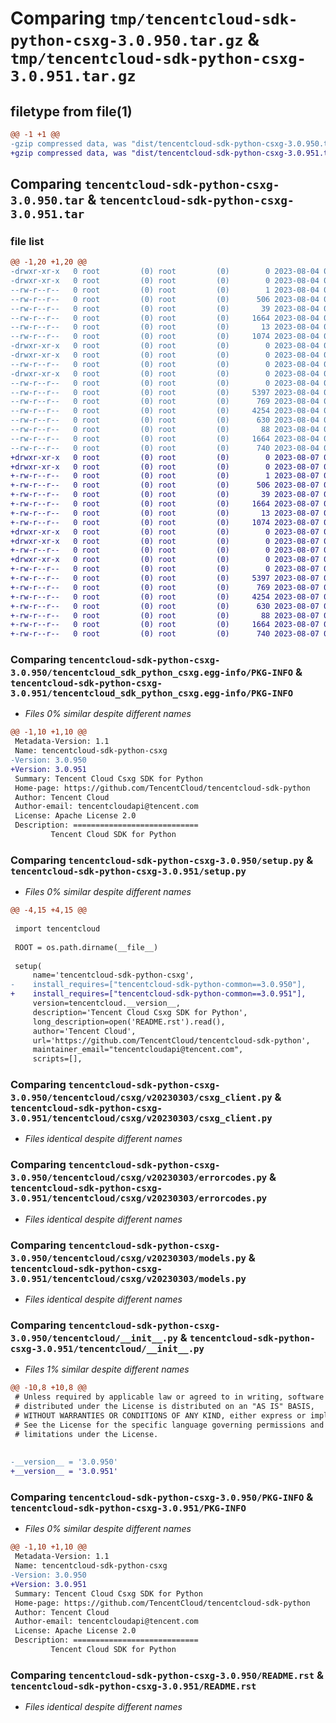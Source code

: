 # Comparing `tmp/tencentcloud-sdk-python-csxg-3.0.950.tar.gz` & `tmp/tencentcloud-sdk-python-csxg-3.0.951.tar.gz`

## filetype from file(1)

```diff
@@ -1 +1 @@
-gzip compressed data, was "dist/tencentcloud-sdk-python-csxg-3.0.950.tar", last modified: Fri Aug  4 00:24:07 2023, max compression
+gzip compressed data, was "dist/tencentcloud-sdk-python-csxg-3.0.951.tar", last modified: Mon Aug  7 00:24:05 2023, max compression
```

## Comparing `tencentcloud-sdk-python-csxg-3.0.950.tar` & `tencentcloud-sdk-python-csxg-3.0.951.tar`

### file list

```diff
@@ -1,20 +1,20 @@
-drwxr-xr-x   0 root         (0) root         (0)        0 2023-08-04 00:24:07.000000 tencentcloud-sdk-python-csxg-3.0.950/
-drwxr-xr-x   0 root         (0) root         (0)        0 2023-08-04 00:24:07.000000 tencentcloud-sdk-python-csxg-3.0.950/tencentcloud_sdk_python_csxg.egg-info/
--rw-r--r--   0 root         (0) root         (0)        1 2023-08-04 00:24:07.000000 tencentcloud-sdk-python-csxg-3.0.950/tencentcloud_sdk_python_csxg.egg-info/dependency_links.txt
--rw-r--r--   0 root         (0) root         (0)      506 2023-08-04 00:24:07.000000 tencentcloud-sdk-python-csxg-3.0.950/tencentcloud_sdk_python_csxg.egg-info/SOURCES.txt
--rw-r--r--   0 root         (0) root         (0)       39 2023-08-04 00:24:07.000000 tencentcloud-sdk-python-csxg-3.0.950/tencentcloud_sdk_python_csxg.egg-info/requires.txt
--rw-r--r--   0 root         (0) root         (0)     1664 2023-08-04 00:24:07.000000 tencentcloud-sdk-python-csxg-3.0.950/tencentcloud_sdk_python_csxg.egg-info/PKG-INFO
--rw-r--r--   0 root         (0) root         (0)       13 2023-08-04 00:24:07.000000 tencentcloud-sdk-python-csxg-3.0.950/tencentcloud_sdk_python_csxg.egg-info/top_level.txt
--rw-r--r--   0 root         (0) root         (0)     1074 2023-08-04 00:24:07.000000 tencentcloud-sdk-python-csxg-3.0.950/setup.py
-drwxr-xr-x   0 root         (0) root         (0)        0 2023-08-04 00:24:07.000000 tencentcloud-sdk-python-csxg-3.0.950/tencentcloud/
-drwxr-xr-x   0 root         (0) root         (0)        0 2023-08-04 00:24:07.000000 tencentcloud-sdk-python-csxg-3.0.950/tencentcloud/csxg/
--rw-r--r--   0 root         (0) root         (0)        0 2023-08-04 00:24:07.000000 tencentcloud-sdk-python-csxg-3.0.950/tencentcloud/csxg/__init__.py
-drwxr-xr-x   0 root         (0) root         (0)        0 2023-08-04 00:24:07.000000 tencentcloud-sdk-python-csxg-3.0.950/tencentcloud/csxg/v20230303/
--rw-r--r--   0 root         (0) root         (0)        0 2023-08-04 00:24:07.000000 tencentcloud-sdk-python-csxg-3.0.950/tencentcloud/csxg/v20230303/__init__.py
--rw-r--r--   0 root         (0) root         (0)     5397 2023-08-04 00:24:07.000000 tencentcloud-sdk-python-csxg-3.0.950/tencentcloud/csxg/v20230303/csxg_client.py
--rw-r--r--   0 root         (0) root         (0)      769 2023-08-04 00:24:07.000000 tencentcloud-sdk-python-csxg-3.0.950/tencentcloud/csxg/v20230303/errorcodes.py
--rw-r--r--   0 root         (0) root         (0)     4254 2023-08-04 00:24:07.000000 tencentcloud-sdk-python-csxg-3.0.950/tencentcloud/csxg/v20230303/models.py
--rw-r--r--   0 root         (0) root         (0)      630 2023-08-04 00:24:07.000000 tencentcloud-sdk-python-csxg-3.0.950/tencentcloud/__init__.py
--rw-r--r--   0 root         (0) root         (0)       88 2023-08-04 00:24:07.000000 tencentcloud-sdk-python-csxg-3.0.950/setup.cfg
--rw-r--r--   0 root         (0) root         (0)     1664 2023-08-04 00:24:07.000000 tencentcloud-sdk-python-csxg-3.0.950/PKG-INFO
--rw-r--r--   0 root         (0) root         (0)      740 2023-08-04 00:24:07.000000 tencentcloud-sdk-python-csxg-3.0.950/README.rst
+drwxr-xr-x   0 root         (0) root         (0)        0 2023-08-07 00:24:05.000000 tencentcloud-sdk-python-csxg-3.0.951/
+drwxr-xr-x   0 root         (0) root         (0)        0 2023-08-07 00:24:05.000000 tencentcloud-sdk-python-csxg-3.0.951/tencentcloud_sdk_python_csxg.egg-info/
+-rw-r--r--   0 root         (0) root         (0)        1 2023-08-07 00:24:05.000000 tencentcloud-sdk-python-csxg-3.0.951/tencentcloud_sdk_python_csxg.egg-info/dependency_links.txt
+-rw-r--r--   0 root         (0) root         (0)      506 2023-08-07 00:24:05.000000 tencentcloud-sdk-python-csxg-3.0.951/tencentcloud_sdk_python_csxg.egg-info/SOURCES.txt
+-rw-r--r--   0 root         (0) root         (0)       39 2023-08-07 00:24:05.000000 tencentcloud-sdk-python-csxg-3.0.951/tencentcloud_sdk_python_csxg.egg-info/requires.txt
+-rw-r--r--   0 root         (0) root         (0)     1664 2023-08-07 00:24:05.000000 tencentcloud-sdk-python-csxg-3.0.951/tencentcloud_sdk_python_csxg.egg-info/PKG-INFO
+-rw-r--r--   0 root         (0) root         (0)       13 2023-08-07 00:24:05.000000 tencentcloud-sdk-python-csxg-3.0.951/tencentcloud_sdk_python_csxg.egg-info/top_level.txt
+-rw-r--r--   0 root         (0) root         (0)     1074 2023-08-07 00:24:05.000000 tencentcloud-sdk-python-csxg-3.0.951/setup.py
+drwxr-xr-x   0 root         (0) root         (0)        0 2023-08-07 00:24:05.000000 tencentcloud-sdk-python-csxg-3.0.951/tencentcloud/
+drwxr-xr-x   0 root         (0) root         (0)        0 2023-08-07 00:24:05.000000 tencentcloud-sdk-python-csxg-3.0.951/tencentcloud/csxg/
+-rw-r--r--   0 root         (0) root         (0)        0 2023-08-07 00:24:05.000000 tencentcloud-sdk-python-csxg-3.0.951/tencentcloud/csxg/__init__.py
+drwxr-xr-x   0 root         (0) root         (0)        0 2023-08-07 00:24:05.000000 tencentcloud-sdk-python-csxg-3.0.951/tencentcloud/csxg/v20230303/
+-rw-r--r--   0 root         (0) root         (0)        0 2023-08-07 00:24:05.000000 tencentcloud-sdk-python-csxg-3.0.951/tencentcloud/csxg/v20230303/__init__.py
+-rw-r--r--   0 root         (0) root         (0)     5397 2023-08-07 00:24:05.000000 tencentcloud-sdk-python-csxg-3.0.951/tencentcloud/csxg/v20230303/csxg_client.py
+-rw-r--r--   0 root         (0) root         (0)      769 2023-08-07 00:24:05.000000 tencentcloud-sdk-python-csxg-3.0.951/tencentcloud/csxg/v20230303/errorcodes.py
+-rw-r--r--   0 root         (0) root         (0)     4254 2023-08-07 00:24:05.000000 tencentcloud-sdk-python-csxg-3.0.951/tencentcloud/csxg/v20230303/models.py
+-rw-r--r--   0 root         (0) root         (0)      630 2023-08-07 00:24:05.000000 tencentcloud-sdk-python-csxg-3.0.951/tencentcloud/__init__.py
+-rw-r--r--   0 root         (0) root         (0)       88 2023-08-07 00:24:05.000000 tencentcloud-sdk-python-csxg-3.0.951/setup.cfg
+-rw-r--r--   0 root         (0) root         (0)     1664 2023-08-07 00:24:05.000000 tencentcloud-sdk-python-csxg-3.0.951/PKG-INFO
+-rw-r--r--   0 root         (0) root         (0)      740 2023-08-07 00:24:05.000000 tencentcloud-sdk-python-csxg-3.0.951/README.rst
```

### Comparing `tencentcloud-sdk-python-csxg-3.0.950/tencentcloud_sdk_python_csxg.egg-info/PKG-INFO` & `tencentcloud-sdk-python-csxg-3.0.951/tencentcloud_sdk_python_csxg.egg-info/PKG-INFO`

 * *Files 0% similar despite different names*

```diff
@@ -1,10 +1,10 @@
 Metadata-Version: 1.1
 Name: tencentcloud-sdk-python-csxg
-Version: 3.0.950
+Version: 3.0.951
 Summary: Tencent Cloud Csxg SDK for Python
 Home-page: https://github.com/TencentCloud/tencentcloud-sdk-python
 Author: Tencent Cloud
 Author-email: tencentcloudapi@tencent.com
 License: Apache License 2.0
 Description: ============================
         Tencent Cloud SDK for Python
```

### Comparing `tencentcloud-sdk-python-csxg-3.0.950/setup.py` & `tencentcloud-sdk-python-csxg-3.0.951/setup.py`

 * *Files 0% similar despite different names*

```diff
@@ -4,15 +4,15 @@
 
 import tencentcloud
 
 ROOT = os.path.dirname(__file__)
 
 setup(
     name='tencentcloud-sdk-python-csxg',
-    install_requires=["tencentcloud-sdk-python-common==3.0.950"],
+    install_requires=["tencentcloud-sdk-python-common==3.0.951"],
     version=tencentcloud.__version__,
     description='Tencent Cloud Csxg SDK for Python',
     long_description=open('README.rst').read(),
     author='Tencent Cloud',
     url='https://github.com/TencentCloud/tencentcloud-sdk-python',
     maintainer_email="tencentcloudapi@tencent.com",
     scripts=[],
```

### Comparing `tencentcloud-sdk-python-csxg-3.0.950/tencentcloud/csxg/v20230303/csxg_client.py` & `tencentcloud-sdk-python-csxg-3.0.951/tencentcloud/csxg/v20230303/csxg_client.py`

 * *Files identical despite different names*

### Comparing `tencentcloud-sdk-python-csxg-3.0.950/tencentcloud/csxg/v20230303/errorcodes.py` & `tencentcloud-sdk-python-csxg-3.0.951/tencentcloud/csxg/v20230303/errorcodes.py`

 * *Files identical despite different names*

### Comparing `tencentcloud-sdk-python-csxg-3.0.950/tencentcloud/csxg/v20230303/models.py` & `tencentcloud-sdk-python-csxg-3.0.951/tencentcloud/csxg/v20230303/models.py`

 * *Files identical despite different names*

### Comparing `tencentcloud-sdk-python-csxg-3.0.950/tencentcloud/__init__.py` & `tencentcloud-sdk-python-csxg-3.0.951/tencentcloud/__init__.py`

 * *Files 1% similar despite different names*

```diff
@@ -10,8 +10,8 @@
 # Unless required by applicable law or agreed to in writing, software
 # distributed under the License is distributed on an "AS IS" BASIS,
 # WITHOUT WARRANTIES OR CONDITIONS OF ANY KIND, either express or implied.
 # See the License for the specific language governing permissions and
 # limitations under the License.
 
 
-__version__ = '3.0.950'
+__version__ = '3.0.951'
```

### Comparing `tencentcloud-sdk-python-csxg-3.0.950/PKG-INFO` & `tencentcloud-sdk-python-csxg-3.0.951/PKG-INFO`

 * *Files 0% similar despite different names*

```diff
@@ -1,10 +1,10 @@
 Metadata-Version: 1.1
 Name: tencentcloud-sdk-python-csxg
-Version: 3.0.950
+Version: 3.0.951
 Summary: Tencent Cloud Csxg SDK for Python
 Home-page: https://github.com/TencentCloud/tencentcloud-sdk-python
 Author: Tencent Cloud
 Author-email: tencentcloudapi@tencent.com
 License: Apache License 2.0
 Description: ============================
         Tencent Cloud SDK for Python
```

### Comparing `tencentcloud-sdk-python-csxg-3.0.950/README.rst` & `tencentcloud-sdk-python-csxg-3.0.951/README.rst`

 * *Files identical despite different names*

